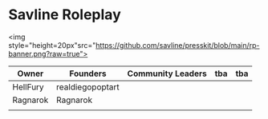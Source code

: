 # Savline Roleplay

<img style="height=20px"src="https://github.com/savline/presskit/blob/main/rp-banner.png?raw=true">


| Owner    | Founders         | Community Leaders | tba | tba |
|----------|------------------|-------------------|-----|-----|
| HellFury | realdiegopoptart |                   |     |     |
| Ragnarok | Ragnarok         |                   |     |     |
|          |                  |                   |     |     |

